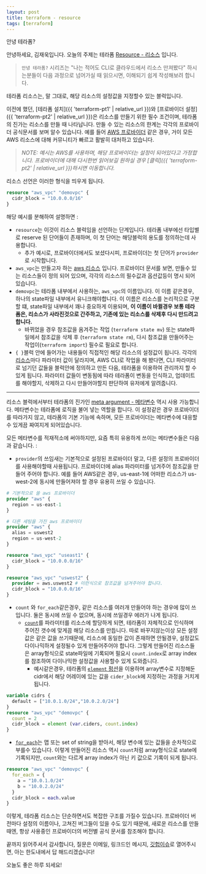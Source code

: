 ```yaml
---
layout: post
title: terraform - resource
tags: [terraform]
---
```


안녕 테라폼?

안녕하세요, 김재욱입니다. 오늘의 주제는 테라폼 [Resource - 리소스](https://www.terraform.io/docs/configuration/resources.html) 입니다.

> `안녕 테라폼?` 시리즈는 "나는 적어도 CLI로 클라우드에서 리소스 만져봤다" 하시는분들이 다음 과정으로 넘어가실 때 읽으시면, 이해되기 쉽게 작성해보려 합니다.

테라폼 리소스는, 말 그대로, 해당 리소스의 설정값을 지정할수 있는 블럭입니다.


이전에 했던, [테라폼 설치]({{ 'terraform-pt1' | relative_url }})와 [프로바이더 설정]({{ 'terraform-pt2' | relative_url }})은 리소스를 만들기 위한 필수 조건이며, 테라폼의 진가는 리소스를 만들 때 나타납니다. 만들 수 있는 리소스의 한계는 각각의 프로바이더 공식문서를 보며 알수 있습니다. 예를 들어 [AWS 프로바이더](https://registry.terraform.io/providers/hashicorp/aws/latest/docs) 같은 경우, 거이 모든 AWS 리소스에 대해 커뮤니티가 빠르고 활발히 대처하고 있습니다.

> _NOTE: 예시는 AWS를 사용하며, 해당 프로바이더는 설정이 되어있다고 가정합니다. 프로바이더에 대해 다시한번 읽어보길 원하실 경우 [클릭]({{ 'terraform-pt2' | relative_url }})하시면 이동합니다._

리소스 선언은 이러한 형식을 띄우게 됩니다.
```terraform
resource "aws_vpc" "demovpc" {
  cidr_block = "10.0.0.0/16"
}
```

해당 예시를 분해하여 설명하면 :
- `resource`는 이것이 리소스 블럭임을 선언하는 단계입니다. 테라폼 내부에선 타입별로 reserve 된 단어들이 존재하며, 이 첫 단어는 해당블럭의 용도를 정의하는데 사용합니다.
  - 추가 예시로, 프로바이더에서도 보셨다시피, 프로바이더는 첫 단어가 `provider`로 시작합니다.
- `aws_vpc`는 만들고자 하는 [aws 리소스](https://registry.terraform.io/providers/hashicorp/aws/latest/docs/resources/vpc) 입니다. 프로바이더 문서를 보면, 만들수 있는 리소스들이 정의 되어 있으며, 각각의 리소스의 필수값과 옵션값등이 명시 되어 있습니다.
- `demovpc`는 테라폼 내부에서 사용하는, `aws_vpc`의 이름입니다. 이 이름 같은경우, 하나의 state파일 내부에서 유니크해야합니다. 이 이름은 리소스를 논리적으로 구분할 떄, state파일 내부에서 꽤나 중요하게 이용되며, **이 이름이 바뀔경우 보통 테라폼은, 리소스가 사라진것으로 간주하고, 기존에 있는 리소스를 삭제후 다시 만드려고 합니다.**
  - 바뀌었을 경우 참조값을 옴겨주는 작업 (`terraform state mv`) 또는 state파일에서 참조값을 삭제 후 (`terraform state rm`), 다시 참조값을 만들어주는 작업이(`terraform import`) 필수로 필요로 합니다.
- `{ }`블럭 안에 들어가는 내용들이 직접적인 해당 리소스의 설정값이 됩니다. 각각의 [리소스](https://registry.terraform.io/providers/hashicorp/aws/latest/docs/resources/vpc)마다 파라미터 값이 달라지며, AWS CLI로 작업을 해 봤다면, CLI 파라미터로 넘기던 값들을 블럭안에 정의하고 만든 다음, 테라폼을 이용하여 관리까지 할 수 있게 됩니다. 파라미터 값들이 변동됨에 따라 테라폼이 변동을 인식하고, 업데이트를 해야할지, 삭제하고 다시 만들어야할지 판단하여 유저에게 알려줍니다.

---

리소스 블럭에서부터 테라폼의 진가인 [meta argument - 메타변수](https://registry.terraform.io/providers/hashicorp/aws/latest/docs/resources/vpc) 역시 사용 가능합니다. 메타변수는 테라폼에 로직을 불어 넣는 역할을 합니다. 이 설정같은 경우 프로바이더를 따라가지 않고, 테라폼의 기본 기능에 속하며, 모든 프로바이더는 메타변수에 대응할수 있게끔 짜여지게 되어있습니다.

모든 메타변수를 적재적소에 써야하지만, 요즘 특히 유용하게 쓰이는 메타변수들은 다음과 같습니다. :
- `provider`의 쓰임새는 기본적으로 설정된 프로바이더 말고, 다른 설정의 프로바이더를 사용해야할때 사용됩니다. 프로바이더에 alias 파라미터를 넘겨주어 참조값을 만들어 주어야 합니다. 예를 들어 AWS같은 경우, us-east-1에 어떠한 리소스가 us-west-2에 동시에 만들어져야 할 경우 유용히 쓰일 수 있습니다.

```terraform
# 기본적으로 쓸 aws 프로바이더
provider "aws" {
  region = us-east-1
}

# 다른 세팅을 가진 aws 프로바이더
provider "aws" {
  alias = uswest2
  region = us-west-2
}

resource "aws_vpc" "useast1" {
  cidr_block = "10.0.0.0/16"
}

resource "aws_vpc" "uswest2" {
  provider = aws.uswest2 # 이런식으로 참조값을 넘겨주어야 합니다.
  cidr_block = "10.0.0.0/16"
}
```
- `count` 와 `for_each`같은경우, 같은 리소스를 여러개 만들어야 하는 경우에 많이 쓰입니다. 둘은 동시에 쓰일 수 없으며, 동시에 쓰일경우 에러가 나게 됩니다.
  - [`count`](https://www.terraform.io/docs/configuration/resources.html#count-multiple-resource-instances-by-count)를 파라미터를 리소스에 할당하게 되면, 테라폼이 자체적으로 인식하며 주어진 갯수에 맞게끔 해당 리소스를 만듭니다. 따로 바꾸지않는이상 모든 설정값은 같은 값을 쓰기때문에, 리소스에 동일한 값이 존재하면 안될경우, 설정값도 다이나믹하게 설정될수 있게 만들어주어야 합니다. 그렇게 만들어진 리소스들은 array형식으로 state파일에 기록되며 필요시 `count.index`로 array index를 참조하여 다이나믹한 설정값을 사용할수 있게 도와줍니다.
    - 예시같은경우, 테라폼의 [`element` 펑션](https://www.terraform.io/docs/configuration/functions/element.html)을 이용하며 array변수로 지정해둔 cidr에서 해당 어레이에 있는 값을 `cider_block`에 지정하는 과정을 거치게 됩니다.
```terraform
variable cidrs {
  default = ["10.0.1.0/24","10.0.2.0/24"]
}
resource "aws_vpc" "demovpc" {
  count = 2
  cidr_block = element (var.ciders, count.index)
}
```
  - [`for_each`](https://www.terraform.io/docs/configuration/resources.html#for_each-multiple-resource-instances-defined-by-a-map-or-set-of-strings)는 맵 또는 set of string을 받아서, 해당 변수에 있는 값들을 순차적으로 부를수 있습니다. 이렇게 만들어진 리소스 역시 `count`처럼 array형식으로 state에 기록되지만, `count`와는 다르게 array index가 아닌 키 값으로 기록이 되게 됩니다.
```terraform
resource "aws_vpc" "demovpc" {
  for_each = {
    a = "10.0.1.0/24"
    b = "10.0.2.0/24"
  }
  cidr_block = each.value
}
```

이렇게, 테라폼 리소스는 단순하면서도 복잡한 구조를 가질수 있습니다. 프로바이더 버전마다 설정의 이름이나, 고쳐진 버그들이 있을 수도 있기 때문에, 새로운 리소스를 만들때엔, 항상 사용중인 프로바이더의 버전별 공식 문서를 참조해야 합니다.

끝까지 읽어주셔서 감사합니다, 질문은 이메일, 링크드인 메시지, [깃헙이슈](https://github.com/iamjaekim/iamjaekim.github.io/issues)로 열어주시면, 아는 한도내에서 답 해드리겠습니다!

오늘도 좋은 하루 되세요!
